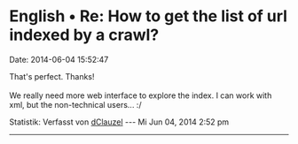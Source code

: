 English • Re: How to get the list of url indexed by a crawl?
============================================================

Date: 2014-06-04 15:52:47

That\'s perfect. Thanks!\
\
We really need more web interface to explore the index. I can work with
xml, but the non-technical users... :/

Statistik: Verfasst von
[dClauzel](http://forum.yacy-websuche.de/memberlist.php?mode=viewprofile&u=9423)
--- Mi Jun 04, 2014 2:52 pm

------------------------------------------------------------------------

